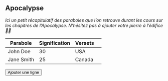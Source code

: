 <DOCTYPE html>
<html lang="fr">
<head>
<meta charset="UTF-8">
<meta name="viewport" content="width=device-width, initial-scale=1.0">
<title>Tableau de Paraboles</title>
<style>
    #jsonOutput {
            width: 100%;
            height: 200px;
        }
</style>
<script src="https://cdnjs.cloudflare.com/ajax/libs/Tabletop.js/1.5.1/tabletop.min.js"></script>
<script src="https://code.jquery.com/jquery-3.6.0.min.js"></script>
</head>
<body>

<h2>Apocalypse</h2>
<p>
    <i>
    Ici un petit récapitulatif des paraboles que l’on retrouve durant les cours sur les chapitres de l’Apocalypse. N’hésitez pas à ajouter votre pierre à l’édifice 🙏🏾
    </i>
</p>

<table class="paraTable" id="table-body">
    <thead>
        <tr>
            <th>Parabole</th>
            <th>Signification</th>
            <th>Versets</th>
            <th></th>
        </tr>
    </thead>
     <tbody>
            <tr>
                <td contenteditable="true">John Doe</td>
                <td contenteditable="true">30</td>
                <td contenteditable="true">USA</td>
            </tr>
            <tr>
                <td contenteditable="true">Jane Smith</td>
                <td contenteditable="true">25</td>
                <td contenteditable="true">Canada</td>
            </tr>
      </tbody>
</table>

<button id="ajouter-ligne-btn" onclick="ajouterLigne()">Ajouter une ligne</button>

<script>
    const JSONBIN_URL = 'https://api.jsonbin.io/v3/b/YOUR_BIN_ID';
    const JSONBIN_API_KEY = 'YOUR_API_KEY';

    $(document).ready(function() {
        chargerTableau();

        $('#tableau').on('input', function(event) {
            if (!event.isTrusted) return;
            sauvegarderTableau();
        });
    });

    function ajouterLigne() {
        var tableau = document.getElementById("table-body");
        var nouvelleLigne = tableau.insertRow();
        for (var i = 0; i < 3; i++) {
            var cellule = nouvelleLigne.insertCell(i);
            cellule.contentEditable = "true";
        }
        var celluleSupprimer = nouvelleLigne.insertCell(3);
        var boutonSupprimer = document.createElement("button");
        boutonSupprimer.className = "delete-button";
        boutonSupprimer.textContent = "❌";
        boutonSupprimer.onclick = function() {
            supprimerLigne(this);
        };
        celluleSupprimer.appendChild(boutonSupprimer);
        sauvegarderTableau();
    }

    function supprimerLigne(bouton) {
        var ligneASupprimer = bouton.parentNode.parentNode;
        ligneASupprimer.parentNode.removeChild(ligneASupprimer);
        sauvegarderTableau();
    }

    function sauvegarderTableau() {
        var tableau = document.getElementById("table-body").getElementsByTagName('tbody')[0];
        var data = [];
        for (var i = 0; i < tableau.rows.length; i++) {
            var row = tableau.rows[i];
            var rowData = [];
            for (var j = 0; j < row.cells.length - 1; j++) {
                rowData.push(row.cells[j].innerText);
            }
            data.push(rowData);
        }
        $.ajax({
            url: JSONBIN_URL,
            type: 'PUT',
            headers: {
                'Content-Type': 'application/json',
                'X-Master-Key': JSONBIN_API_KEY
            },
            data: JSON.stringify({ tableData: data }),
            success: function(response) {
                console.log('Tableau sauvegardé', response);
            },
            error: function(err) {
                console.log('Erreur lors de la sauvegarde', err);
            }
        });
    }

    function chargerTableau() {
        $.ajax({
            url: JSONBIN_URL + '/latest',
            type: 'GET',
            headers: {
                'X-Master-Key': JSONBIN_API_KEY
            },
            success: function(response) {
                var data = response.record.tableData || [];
                var tableau = document.getElementById("table-body");
                for (var i = 0; i < data.length; i++) {
                    var nouvelleLigne = tableau.insertRow();
                    for (var j = 0; j < data[i].length; j++) {
                        var cellule = nouvelleLigne.insertCell(j);
                        cellule.contentEditable = "true";
                        cellule.innerText = data[i][j];
                    }
                    var celluleSupprimer = nouvelleLigne.insertCell(data[i].length);
                    var boutonSupprimer = document.createElement("button");
                    boutonSupprimer.className = "delete-button";
                    boutonSupprimer.textContent = "❌";
                    boutonSupprimer.onclick = function() {
                        supprimerLigne(this);
                    };
                    celluleSupprimer.appendChild(boutonSupprimer);
                }
            },
            error: function(err) {
                console.log('Erreur lors du chargement', err);
            }
        });
    }
</script>

</body>
</html>
